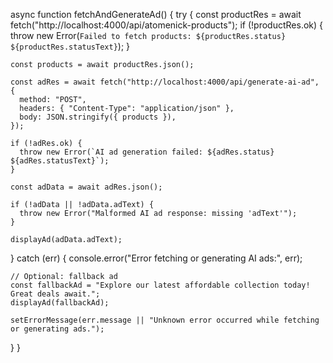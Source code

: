 async function fetchAndGenerateAd() {
  try {
    const productRes = await fetch("http://localhost:4000/api/atomenick-products");
    if (!productRes.ok) {
      throw new Error(`Failed to fetch products: ${productRes.status} ${productRes.statusText}`);
    }

    const products = await productRes.json();

    const adRes = await fetch("http://localhost:4000/api/generate-ai-ad", {
      method: "POST",
      headers: { "Content-Type": "application/json" },
      body: JSON.stringify({ products }),
    });

    if (!adRes.ok) {
      throw new Error(`AI ad generation failed: ${adRes.status} ${adRes.statusText}`);
    }

    const adData = await adRes.json();

    if (!adData || !adData.adText) {
      throw new Error("Malformed AI ad response: missing 'adText'");
    }

    displayAd(adData.adText);
  } catch (err) {
    console.error("Error fetching or generating AI ads:", err);

    // Optional: fallback ad
    const fallbackAd = "Explore our latest affordable collection today! Great deals await.";
    displayAd(fallbackAd);

    setErrorMessage(err.message || "Unknown error occurred while fetching or generating ads.");
  }
}
